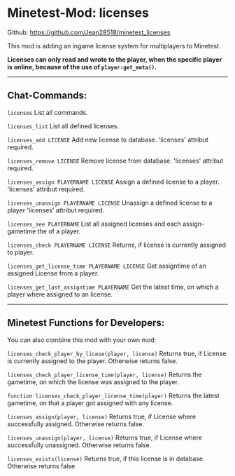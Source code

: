 # Minetest-Mod: licenses
Github: https://github.com/Jean28518/minetest_licenses

This mod is adding an ingame license system for multiplayers to Minetest.

**Licenses can only read and wrote to the player, when the specific player is online, because of the use of `player:get_meta()`.**

----

## Chat-Commands:
`licenses`
List all commands.

 `licenses_list`
List all defined licenses.

`licenses_add LICENSE`
Add new license to database. 'licenses' attribut required.

 `licenses_remove LICENSE`
Remove license from database. 'licenses' attribut required.

 `licenses_assign PLAYERNAME LICENSE`
Assign a defined license to a player. 'licenses' attribut required.

 `licenses_unassign PLAYERNAME LICENSE`
Unassign a defined license to a player 'licenses' attribut required.

 `licenses_see PLAYERNAME`
List all assigned licenses and each assign-gametime the  of a player.

 `licenses_check PLAYERNAME LICENSE`
Returns, if license is currently assigned to player.

 `licenses_get_license_time PLAYERNAME LICENSE`
Get assigntime of an assigned License from a player.

 `licenses_get_last_assigntime PLAYERNAME`
Get the latest time, on which a player where assigned to an license.

----

## Minetest Functions for Developers:
You can also combine this mod with your own mod:

`licenses_check_player_by_licese(player, license)` Returns true, if License is currently assigned to the player. Otherwise returns false.

`licenses_check_player_license_time(player, license)` Returns the gametime, on which the license was assigned to the player.

`function licenses_check_player_license_time(player)` Returns the latest gametime, on that a player got assigned with any license.

`licenses_assign(player, license)` Returns true, if License where successfully assigned. Otherwise returns false.

`licenses_unassign(player, license)` Returns true, if License where successfully unassigned. Otherwise returns false.

`licenses_exists(license)` Returns true, if this license is in database. Otherwise returns false
